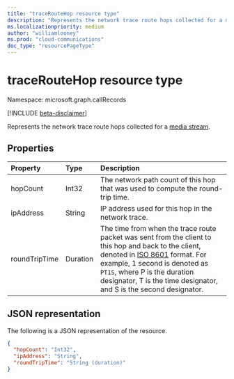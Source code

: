 ```yaml
---
title: "traceRouteHop resource type"
description: "Represents the network trace route hops collected for a media stream."
ms.localizationpriority: medium
author: "williamlooney"
ms.prod: "cloud-communications"
doc_type: "resourcePageType"
---
```


# traceRouteHop resource type

Namespace: microsoft.graph.callRecords

[!INCLUDE [beta-disclaimer](../../includes/beta-disclaimer.md)]

Represents the network trace route hops collected for a [media stream](callrecords-mediastream.md).

## Properties

| Property     | Type        | Description |
|:-------------|:------------|:------------|
|hopCount|Int32|The network path count of this hop that was used to compute the round-trip time.|
|ipAddress|String|IP address used for this hop in the network trace.|
|roundTripTime|Duration|The time from when the trace route packet was sent from the client to this hop and back to the client, denoted in [ISO 8601][] format. For example, 1 second is denoted as `PT1S`, where P is the duration designator, T is the time designator, and S is the second designator.|

## JSON representation

The following is a JSON representation of the resource.

<!-- {
  "blockType": "resource",
  "@odata.type": "microsoft.graph.callRecords.traceRouteHop"
}-->

```json
{
  "hopCount": "Int32",
  "ipAddress": "String",
  "roundTripTime": "String (duration)"
}
```

[ISO 8601]: https://www.iso.org/iso/iso8601
